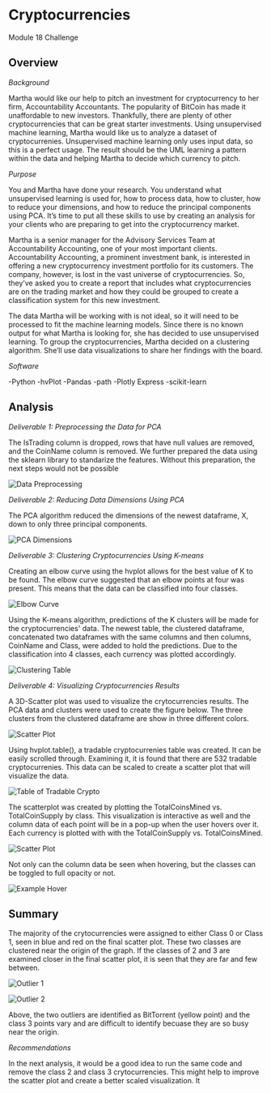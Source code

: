 # Cryptocurrencies

Module 18 Challenge


## Overview

*Background*

Martha would like our help to pitch an investment for cryptocurrency to her firm, Accountability Accountants. The popularity of BitCoin has made it unaffordable to new investors. Thankfully, there are plenty of other cryptocurrencies that can be great starter investments. Using unsupervised machine learning, Martha would like us to analyze a dataset of cryptocurrenies. Unsupervised machine learning only uses input data, so this is a perfect usage. The result should be the UML learning a pattern within the data and helping Martha to decide which currency to pitch. 


*Purpose*

You and Martha have done your research. You understand what unsupervised learning is used for, how to process data, how to cluster, how to reduce your dimensions, and how to reduce the principal components using PCA. It’s time to put all these skills to use by creating an analysis for your clients who are preparing to get into the cryptocurrency market.

Martha is a senior manager for the Advisory Services Team at Accountability Accounting, one of your most important clients. Accountability Accounting, a prominent investment bank, is interested in offering a new cryptocurrency investment portfolio for its customers. The company, however, is lost in the vast universe of cryptocurrencies. So, they’ve asked you to create a report that includes what cryptocurrencies are on the trading market and how they could be grouped to create a classification system for this new investment.

The data Martha will be working with is not ideal, so it will need to be processed to fit the machine learning models. Since there is no known output for what Martha is looking for, she has decided to use unsupervised learning. To group the cryptocurrencies, Martha decided on a clustering algorithm. She’ll use data visualizations to share her findings with the board.

*Software*

-Python
-hvPlot
-Pandas
-path
-Plotly Express
-scikit-learn

## Analysis

*Deliverable 1: Preprocessing the Data for PCA*

The IsTrading column is dropped, rows that have null values are removed, and the CoinName column is removed. We further prepared the data using the sklearn library to standarize the features. Without this preparation, the next steps would not be possible

![Data Preprocessing](https://user-images.githubusercontent.com/102566199/184518101-63d481f7-706d-4348-bba9-2c5d206d5195.png)


*Deliverable 2: Reducing Data Dimensions Using PCA*

The PCA algorithm reduced the dimensions of the newest dataframe, X, down to only three principal components. 

![PCA Dimensions](https://user-images.githubusercontent.com/102566199/184518148-ed210b72-93bb-4616-8ebc-582bf398620b.png)


*Deliverable 3: Clustering Cryptocurrencies Using K-means*

Creating an elbow curve using the hvplot allows for the best value of K to be found. The elbow curve suggested that an elbow points at four was present. This means that the data can be classified into four classes. 

![Elbow Curve](https://user-images.githubusercontent.com/102566199/184518187-db7f64f0-4e49-4766-9f6a-8278f3378476.png)

Using the K-means algorithm, predictions of the K clusters will be made for the cryptocurrencies' data. The newest table, the clustered dataframe, concatenated two dataframes with the same columns and then columns, CoinName and Class, were added to hold the predictions. Due to the classification into 4 classes, each currency was plotted accordingly. 

![Clustering Table](https://user-images.githubusercontent.com/102566199/184518198-d387de77-b63e-4662-ba7b-49253ad1ebe1.png)

*Deliverable 4: Visualizing Cryptocurrencies Results*

A 3D-Scatter plot was used to visualize the crytocurrencies results. The PCA data and clusters were used to create the figure below. The three clusters from the clustered dataframe are show in three different colors. 

![Scatter Plot](https://user-images.githubusercontent.com/102566199/184518346-c7e9913d-48ce-4b56-90eb-0358f98e288c.png)

Using hvplot.table(), a tradable cryptocurrenies table was created. It can be easily scrolled through. Examining it, it is found that there are 532 tradable cryptocurrenies. This data can be scaled to create a scatter plot that will visualize the data. 

![Table of Tradable Crypto](https://user-images.githubusercontent.com/102566199/184518458-d33d6a8d-158c-4d8e-be64-f38e9cd0c724.png)

The scatterplot was created by plotting the TotalCoinsMined vs. TotalCoinSupply by class. This visualization is interactive as well and the column data of each point will be in a pop-up when the user hovers over it. Each currency is plotted with with the TotalCoinSupply vs. TotalCoinsMined. 

![Scatter Plot](https://user-images.githubusercontent.com/102566199/184518515-fbcab767-64e1-4681-aa65-7f424b8bc960.png)

Not only can the column data be seen when hovering, but the classes can be toggled to full opacity or not.

![Example Hover](https://user-images.githubusercontent.com/102566199/184518578-8fa80e98-5177-44a4-a26a-83b9f01a947f.png)

## Summary

The majority of the crytocurrencies were assigned to either Class 0 or Class 1, seen in blue and red on the final scatter plot. These two classes are clustered near the origin of the graph. If the classes of 2 and 3 are examined closer in the final scatter plot, it is seen that they are far and few between. 

![Outlier 1](https://user-images.githubusercontent.com/102566199/184518720-b6f9c52f-0f80-4dfb-9bb9-eb0f04687224.png)

![Outlier 2](https://user-images.githubusercontent.com/102566199/184518726-bd89013a-6ddb-4d37-be56-dd0648e747ac.png)

Above, the two outliers are identified as BitTorrent (yellow point) and the class 3 points vary and are difficult to identify becuase they are so busy near the origin. 

*Recommendations*

In the next analysis, it would be a good idea to run the same code and remove the class 2 and class 3 crytocurrencies. This might help to improve the scatter plot and create a better scaled visualization. It 
